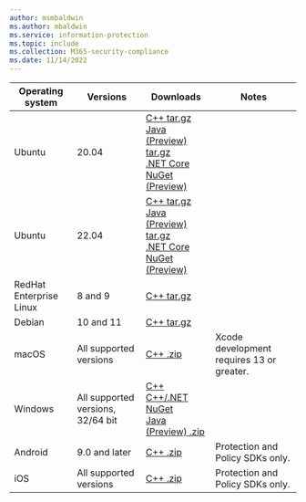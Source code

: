 ```yaml
---
author: msmbaldwin
ms.author: mbaldwin
ms.service: information-protection  
ms.topic: include
ms.collection: M365-security-compliance
ms.date: 11/14/2022
---
```


| Operating system        | Versions                          | Downloads                                                                                                                                                                                                             | Notes                                     |
| ----------------------- | --------------------------------- | --------------------------------------------------------------------------------------------------------------------------------------------------------------------------------------------------------------------- | ----------------------------------------- |
| Ubuntu                  | 20.04                             | [C++ tar.gz](https://aka.ms/mipsdkbinaries)<br>[Java (Preview) tar.gz](https://aka.ms/mipsdkbinaries)<br>[.NET Core NuGet (Preview)](https://www.nuget.org/packages/Microsoft.InformationProtection.File.Ubuntu2004/) |                                           |
| Ubuntu                  | 22.04                             | [C++ tar.gz](https://aka.ms/mipsdkbinaries)<br>[Java (Preview) tar.gz](https://aka.ms/mipsdkbinaries)<br>[.NET Core NuGet (Preview)](https://www.nuget.org/packages/Microsoft.InformationProtection.File.Ubuntu2204/) |
| RedHat Enterprise Linux | 8 and 9                           | [C++ tar.gz](https://aka.ms/mipsdkbinaries)                                                                                                                                                                           |                                           |
| Debian                  | 10 and 11                         | [C++ tar.gz](https://aka.ms/mipsdkbinaries)                                                                                                                                                                           |                                           |
| macOS                   | All supported versions            | [C++ .zip](https://aka.ms/mipsdkbinaries)                                                                                                                                                                             | Xcode development requires 13 or greater. |
| Windows                 | All supported versions, 32/64 bit | [C++](https://aka.ms/mipsdkbinaries)<br>[C++/.NET NuGet](https://www.nuget.org/packages?q=Microsoft.InformationProtection)<br>[Java (Preview) .zip](https://aka.ms/mipsdkbinaries)            |                                           |
| Android                 | 9.0 and later                     | [C++ .zip](https://aka.ms/mipsdkbinaries)                                                                                                                                                                             | Protection and Policy SDKs only.          |
| iOS                     | All supported versions            | [C++ .zip](https://aka.ms/mipsdkbinaries)                                                                                                                                                                             | Protection and Policy SDKs only.          |

